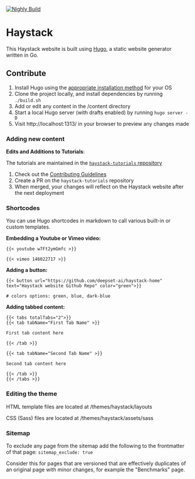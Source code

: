 [![Nighly Build](https://github.com/deepset-ai/haystack-home/actions/workflows/nightly.yml/badge.svg)](https://github.com/deepset-ai/haystack-home/actions/workflows/nightly.yml)

# Haystack

This Haystack website is built using [Hugo](https://github.com/gohugoio/hugo), a static website generator written in Go.

## Contribute

1. Install Hugo using the [appropriate installation method](https://gohugo.io/getting-started/installing/) for your OS
2. Clone the project locally, and install dependencies by running `./build.sh`
3. Add or edit any content in the /content directory
4. Start a local Hugo server (with drafts enabled) by running `hugo server -D`
5. Visit http://localhost:1313/ in your browser to preview any changes made

### Adding new content

**Edits and Additions to Tutorials**:

The tutorials are maintained in the [`haystack-tutorials` repository](https://github.com/deepset-ai/haystack-tutorials)

1. Check out the [Contributing Guidelines](https://github.com/deepset-ai/haystack-tutorials/blob/main/Contributing.md)
2. Create a PR on the `haystack-tutorials` repository
3. When merged, your changes will reflect on the Haystack website after the next deployment

### Shortcodes

You can use Hugo shortcodes in markdown to call various built-in or custom templates.

**Embedding a Youtube or Vimeo video:**

```
{{< youtube w7Ft2ymGmfc >}}

{{< vimeo 146022717 >}}
```

**Adding a button:**

```
{{< button url="https://github.com/deepset-ai/haystack-home" text="Haystack website Github Repo" color="green">}}

# colors options: green, blue, dark-blue
```

**Adding tabbed content:**

```
{{< tabs totalTabs="2">}}
{{< tab tabName="First Tab Name" >}}

First tab content here

{{< /tab >}}

{{< tab tabName="Second Tab Name" >}}

Second tab content here

{{< /tab >}}
{{< /tabs >}}
```

### Editing the theme

HTML template files are located at /themes/haystack/layouts

CSS (Sass) files are located at /themes/haystack/assets/sass

### Sitemap
To exclude any page from the sitemap add the following to the frontmatter of that page:
`sitemap_exclude: true`

Consider this for pages that are versioned that are effectively duplicates of an original page with minor changes, for example the "Benchmarks" page.
